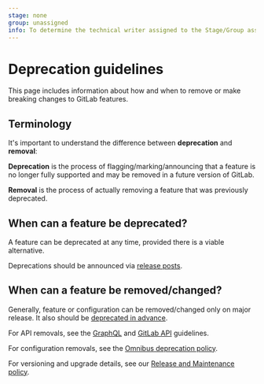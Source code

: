 ```yaml
---
stage: none
group: unassigned
info: To determine the technical writer assigned to the Stage/Group associated with this page, see https://about.gitlab.com/handbook/engineering/ux/technical-writing/#assignments
---
```


# Deprecation guidelines

This page includes information about how and when to remove or make breaking
changes to GitLab features.

## Terminology

It's important to understand the difference between **deprecation** and
**removal**:

**Deprecation** is the process of flagging/marking/announcing that a feature is no longer fully supported and may be removed in a future version of GitLab.

**Removal** is the process of actually removing a feature that was previously
deprecated.

## When can a feature be deprecated?

A feature can be deprecated at any time, provided there is a viable alternative.

Deprecations should be announced via [release posts](https://about.gitlab.com/handbook/marketing/blog/release-posts/#deprecations).

## When can a feature be removed/changed?

Generally, feature or configuration can be removed/changed only on major release.
It also should be [deprecated in advance](https://about.gitlab.com/handbook/marketing/blog/release-posts/#deprecations).

For API removals, see the [GraphQL](../../api/graphql/index.md#deprecation-and-removal-process) and [GitLab API](../../api/index.md#compatibility-guidelines) guidelines.

For configuration removals, see the [Omnibus deprecation policy](https://docs.gitlab.com/omnibus/package-information/deprecation_policy.html).

For versioning and upgrade details, see our [Release and Maintenance policy](../../policy/maintenance.md).
